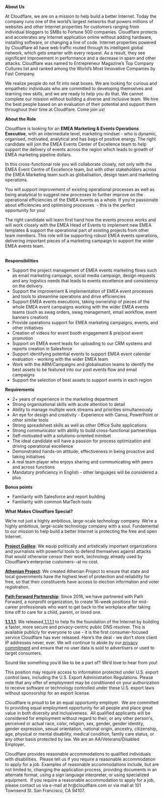 <div class="content-intro">
	<div><strong>About Us</strong></div>
	<div>
		<p>At Cloudflare, we are on a mission to help build a better Internet. Today the company runs one of the world’s largest networks that powers millions of websites and other Internet properties for customers ranging from individual bloggers to SMBs to Fortune 500 companies. Cloudflare protects and accelerates any Internet application online without adding hardware, installing software, or changing a line of code. Internet properties powered by Cloudflare all have web traffic routed through its intelligent global network, which gets smarter with every request. As a result, they see significant improvement in performance and a decrease in spam and other attacks. Cloudflare was named to Entrepreneur Magazine’s Top Company Cultures list and ranked among the World’s Most Innovative Companies by Fast Company.&nbsp;</p>
		<p><span style="font-weight: 400;">We realize people do not fit into neat boxes. We are looking for curious and empathetic individuals who are committed to developing themselves and learning new skills, and we are ready to help you do that. We cannot complete our mission without building a diverse and inclusive team. We hire the best people based on an evaluation of their potential and support them throughout their time at Cloudflare. Come join us!&nbsp;</span></p>
	</div>
</div>
<p><strong>About the Role</strong></p>
<p>Cloudflare is looking for an <strong>EMEA Marketing &amp; Events Operations Executive</strong>, with an intermediate level, marketing mindset - who is dynamic, organised, motivated, analytical and has bags of positive energy. The right candidate will join the EMEA Events Center of Excellence team to help support the delivery of events across the region which leads to growth of EMEA marketing pipeline dollars.</p>
<p>In this cross-functional role you will collaborate closely, not only with the EMEA Event Centre of Excellence team, but with other stakeholders across the EMEA Marketing team such as globalisation, design team and marketing operations.</p>
<p>You will support improvement of existing operational processes as well as being analytical to suggest new processes to further improve on the operational efficiencies of the EMEA events as a whole. If you’re passionate about efficiencies and optimising processes&nbsp; - this is the perfect opportunity for you!</p>
<p>The right candidate will learn first hand how the events process works and will work closely with the EMEA Head of Events to implement new EMEA templates &amp; support the operational part of existing projects from other team members. This role will be supporting robust EMEA events operations, delivering important pieces of a marketing campaign to support the wider EMEA events team.&nbsp;</p>
<p><br><strong>Responsibilities</strong></p>
<ul>
	<li>Support the project management of EMEA events marketing flows such as email marketing campaign, social media campaign, design requests and any logistics needs that leads to events excellence and consistency on the delivery.</li>
	<li>Support the improvement &amp; implementation of EMEA event processes and tools to streamline operations and drive efficiencies&nbsp;</li>
	<li>Support EMEA events executions, taking ownership of pieces of the whole EMEA event campaigns working with the wider EMEA events teams (such as swag orders, swag management, email workflow, event banners creation)</li>
	<li>Provide operations support for EMEA marketing campaigns, events, and other initiatives</li>
	<li>Creation of videos for event booth engagement &amp; pre/post event promotion</li>
	<li>Support on EMEA event leads for uploading to our CRM systems and reports creation in Salesforce</li>
	<li>Support identifying potential events to support EMEA event calendar evaluation - working with the wider EMEA team&nbsp;</li>
	<li>Work with the ABM/Campaigns and globalisation teams to identify the best assets to be featured into our post events flow and email campaigns</li>
	<li>Support the selection of best assets to support events in each region</li>
</ul>
<p><strong>Requirements</strong></p>
<ul>
	<li>2+ years of experience in the marketing department</li>
	<li>Strong organisational skills with acute attention to detail</li>
	<li>Ability to manage multiple work streams and priorities simultaneously</li>
	<li>An eye for design and creativity - Experience with Canva, PowerPoint or other similar tools</li>
	<li>Strong spreadsheet skills as well as other Office Suite applications</li>
	<li>Strong communicator with ability to build cross-functional partnerships</li>
	<li>Self-motivated with a solutions-oriented mindset</li>
	<li>The ideal candidate will have a passion for process optimization and driving operational excellence</li>
	<li>Demonstrated hands-on attitude, effectiveness in being proactive and taking initiatives&nbsp;</li>
	<li>A real team player who enjoys sharing and communicating with peers and across functions</li>
	<li>Mandatory proficiency in English - other languages will be considered a plus</li>
</ul>
<p><strong>Bonus points</strong></p>
<ul>
	<li>Familiarity with Salesforce and report building</li>
	<li>Familiarity with common MarTech tools</li>
</ul>
<div class="content-conclusion">
	<p><strong>What Makes Cloudflare Special?</strong></p>
	<p><span style="font-weight: 400;">We’re not just a highly ambitious, large-scale technology company. We’re a highly ambitious, large-scale technology company with a soul. Fundamental to our mission to help build a better Internet is protecting the free and open Internet.</span></p>
	<p><a href="https://blog.cloudflare.com/protecting-free-expression-online/"><strong>Project Galileo</strong></a><span style="font-weight: 400;">: We equip politically and artistically important organizations and journalists with powerful tools to defend themselves against attacks that would otherwise censor their work, technology already used by Cloudflare’s enterprise customers--at no cost.</span></p>
	<p><strong><a href="https://www.cloudflare.com/athenian/">Athenian Project</a></strong><span style="font-weight: 400;">: We created Athenian Project to ensure that state and local governments have the highest level of protection and reliability for free, so that their constituents have access to election information and voter registration.</span></p>
	<p><a href="https://blog.cloudflare.com/tag/path-forward/"><strong>Path Forward Partnership</strong></a><span style="font-weight: 400;">: Since 2016, we have partnered with Path Forward, a nonprofit organization, to create 16-week positions for mid-career professionals who want to get back to the workplace after taking time off to care for a child, parent, or loved one.</span></p>
	<p><a href="https://1.1.1.1/"><strong>1.1.1.1</strong></a><span style="font-weight: 400;">: We released</span><a href="https://1.1.1.1/"> <span style="font-weight: 400;">1.1.1.1</span></a><span style="font-weight: 400;"> to help fix the foundation of the Internet by building a faster, more secure and privacy-centric public DNS resolver. This is available publicly for everyone to use - it is the first consumer-focused service Cloudflare has ever released. Here’s the deal - we don’t store client IP addresses never, ever. We will continue to abide by our</span><a href="https://developers.cloudflare.com/1.1.1.1/privacy/public-dns-resolver"> privacy commitment</a><span style="font-weight: 400;"> and ensure that no user data is sold to advertisers or used to target consumers.</span></p>
	<p><span style="font-weight: 400;">Sound like something you’d like to be a part of? We’d love to hear from you!</span></p>
	<p><span style="font-weight: 400;">This position may require access to information protected under U.S. export control laws, including the U.S. Export Administration Regulations. Please note that any offer of employment may be conditioned on your authorization to receive software or technology controlled under these U.S. export laws without sponsorship for an export license.</span></p>
	<p><span style="font-weight: 400;">Cloudflare is proud to be an equal opportunity employer. &nbsp;We are committed to providing equal employment opportunity for all people and place great value in both diversity and inclusiveness. &nbsp;All qualified applicants will be considered for employment without regard to their, or any other person's, perceived or actual</span> <span style="font-weight: 400;">race, color, religion, sex, gender, gender identity, gender expression, sexual orientation, national origin, ancestry, citizenship, age, physical or mental disability, medical condition, family care status, or any other basis protected by law. </span><span style="font-weight: 400;">We are an AA/Veterans/Disabled Employer.</span></p>
	<p><span style="font-weight: 400;">Cloudflare provides reasonable accommodations to qualified individuals with disabilities. &nbsp;Please tell us if you require a reasonable accommodation to apply for a job. Examples of reasonable accommodations include, but are not limited to, changing the application process, providing documents in an alternate format, using a sign language interpreter, or using specialized equipment. &nbsp;If you require a reasonable accommodation to apply for a job, please contact us via e-mail at </span><span style="font-weight: 400;">hr@cloudflare.com</span><span style="font-weight: 400;"> or via mail at 101 Townsend St. San Francisco, CA 94107.</span></p>
</div>